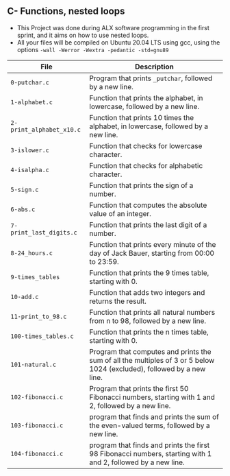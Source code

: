 ## C- Functions, nested loops

* This Project was done during ALX software programming in the first sprint, and it aims on how
to use nested loops.
* All your files will be compiled on Ubuntu 20.04 LTS using gcc, using the options `-wall -Werror -Wextra -pedantic -std=gnu89`

|File                        |    Description                                                                                                        |
|----------------------------|-----------------------------------------------------------------------------------------------------------------------|
|  `0-putchar.c`             |  Program that prints `_putchar`, followed by a new line.                                                              |
|  `1-alphabet.c`            |  Function that prints the alphabet, in lowercase, followed by a new line.                                             |
|`2-print_alphabet_x10.c`    |  Function that prints 10 times the alphabet, in lowercase, followed by a new line.                                    |
|`3-islower.c`               |  Function that checks for lowercase character.                                                                        |
| `4-isalpha.c`              |  Function that checks for alphabetic character.                                                                       |
|`5-sign.c`                  |  Function that prints the sign of a number.                                                                           |
|`6-abs.c`                   |  Function that computes the absolute value of an integer.                                                             |
|`7-print_last_digits.c`     |  Function that prints the last digit of a number.                                                                     |
|`8-24_hours.c`              | Function that prints every minute of the day of Jack Bauer, starting from 00:00 to 23:59.                             |
|`9-times_tables`            | Function that prints the 9 times table, starting with 0.                                                              |
|`10-add.c`                  |  Function that adds two integers and returns the result.                                                              |
|`11-print_to_98.c`          | Function that prints all natural numbers from n to 98, followed by a new line.                                        |
|`100-times_tables.c`        | Function that prints the n times table, starting with 0.                                                              |
|`101-natural.c`             | Program that computes and prints the sum of all the multiples of 3 or 5 below 1024 (excluded), followed by a new line.|
|`102-fibonacci.c`           | Program that prints the first 50 Fibonacci numbers, starting with 1 and 2, followed by a new line.                    |
|`103-fibonacci.c`           | program that finds and prints the sum of the even-valued terms, followed by a new line.                               |
|`104-fibonacci.c`           | program that finds and prints the first 98 Fibonacci numbers, starting with 1 and 2, followed by a new line.          |
